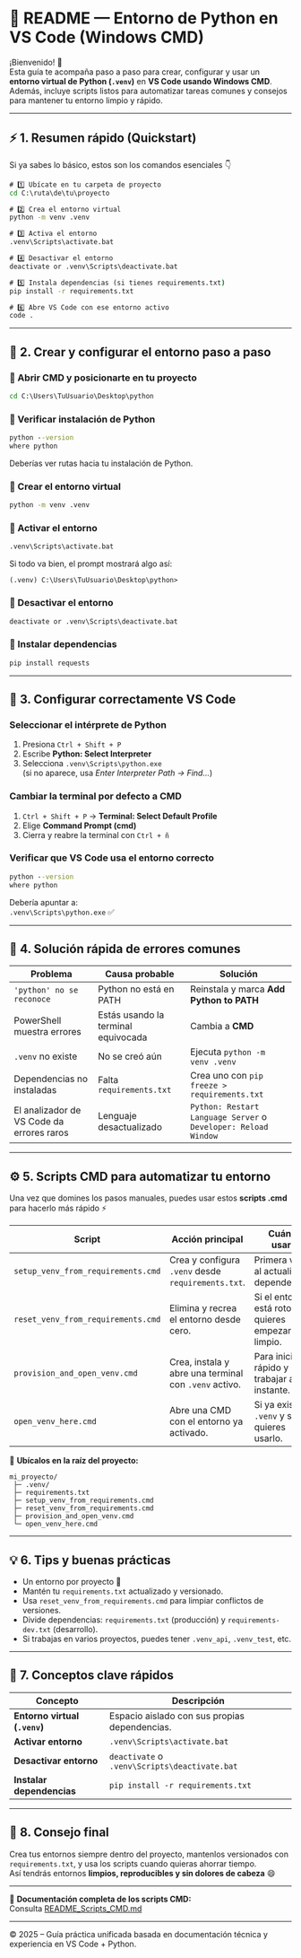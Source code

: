 # 🐍 README — Entorno de Python en VS Code (Windows CMD)

¡Bienvenido! 👋  
Esta guía te acompaña paso a paso para crear, configurar y usar un **entorno virtual de Python (`.venv`)** en **VS Code usando Windows CMD**.  
Además, incluye scripts listos para automatizar tareas comunes y consejos para mantener tu entorno limpio y rápido.  

---

## ⚡ 1. Resumen rápido (Quickstart)

Si ya sabes lo básico, estos son los comandos esenciales 👇

```cmd
# 1️⃣ Ubícate en tu carpeta de proyecto
cd C:\ruta\de\tu\proyecto

# 2️⃣ Crea el entorno virtual
python -m venv .venv

# 3️⃣ Activa el entorno
.venv\Scripts\activate.bat

# 4️⃣ Desactivar el entorno
deactivate or .venv\Scripts\deactivate.bat

# 5️⃣ Instala dependencias (si tienes requirements.txt)
pip install -r requirements.txt

# 6️⃣ Abre VS Code con ese entorno activo
code .
```

---

## 🧱 2. Crear y configurar el entorno paso a paso

### 🔹 Abrir CMD y posicionarte en tu proyecto
```cmd
cd C:\Users\TuUsuario\Desktop\python
```

### 🔹 Verificar instalación de Python
```cmd
python --version
where python
```
Deberías ver rutas hacia tu instalación de Python.

### 🔹 Crear el entorno virtual
```cmd
python -m venv .venv
```

### 🔹 Activar el entorno
```cmd
.venv\Scripts\activate.bat
```
Si todo va bien, el prompt mostrará algo así:
```
(.venv) C:\Users\TuUsuario\Desktop\python>
```

### 🔹 Desactivar el entorno
```cmd
deactivate or .venv\Scripts\deactivate.bat
```

### 🔹 Instalar dependencias
```cmd
pip install requests
```

---

## 🧩 3. Configurar correctamente VS Code

### Seleccionar el intérprete de Python
1. Presiona `Ctrl + Shift + P`
2. Escribe **Python: Select Interpreter**
3. Selecciona `.venv\Scripts\python.exe`  
   (si no aparece, usa *Enter Interpreter Path → Find...*)

### Cambiar la terminal por defecto a CMD
1. `Ctrl + Shift + P` → **Terminal: Select Default Profile**
2. Elige **Command Prompt (cmd)**
3. Cierra y reabre la terminal con `Ctrl + ñ`

### Verificar que VS Code usa el entorno correcto
```cmd
python --version
where python
```
Debería apuntar a:  
`.venv\Scripts\python.exe` ✅

---

## 🧯 4. Solución rápida de errores comunes

| Problema | Causa probable | Solución |
|-----------|----------------|-----------|
| `'python' no se reconoce` | Python no está en PATH | Reinstala y marca **Add Python to PATH** |
| PowerShell muestra errores | Estás usando la terminal equivocada | Cambia a **CMD** |
| `.venv` no existe | No se creó aún | Ejecuta `python -m venv .venv` |
| Dependencias no instaladas | Falta `requirements.txt` | Crea uno con `pip freeze > requirements.txt` |
| El analizador de VS Code da errores raros | Lenguaje desactualizado | `Python: Restart Language Server` o `Developer: Reload Window` |

---

## ⚙️ 5. Scripts CMD para automatizar tu entorno

Una vez que domines los pasos manuales, puedes usar estos **scripts .cmd** para hacerlo más rápido ⚡

| Script | Acción principal | Cuándo usarlo |
|--------|------------------|----------------|
| `setup_venv_from_requirements.cmd` | Crea y configura `.venv` desde `requirements.txt`. | Primera vez o al actualizar dependencias. |
| `reset_venv_from_requirements.cmd` | Elimina y recrea el entorno desde cero. | Si el entorno está roto o quieres empezar limpio. |
| `provision_and_open_venv.cmd` | Crea, instala y abre una terminal con `.venv` activo. | Para iniciar rápido y trabajar al instante. |
| `open_venv_here.cmd` | Abre una CMD con el entorno ya activado. | Si ya existe `.venv` y solo quieres usarlo. |

📁 **Ubícalos en la raíz del proyecto:**
```
mi_proyecto/
 ├─ .venv/
 ├─ requirements.txt
 ├─ setup_venv_from_requirements.cmd
 ├─ reset_venv_from_requirements.cmd
 ├─ provision_and_open_venv.cmd
 └─ open_venv_here.cmd
```

---

## 💡 6. Tips y buenas prácticas

- Un entorno por proyecto 💼  
- Mantén tu `requirements.txt` actualizado y versionado.  
- Usa `reset_venv_from_requirements.cmd` para limpiar conflictos de versiones.  
- Divide dependencias: `requirements.txt` (producción) y `requirements-dev.txt` (desarrollo).  
- Si trabajas en varios proyectos, puedes tener `.venv_api`, `.venv_test`, etc.

---

## 🧠 7. Conceptos clave rápidos

| Concepto | Descripción |
|-----------|-------------|
| **Entorno virtual (`.venv`)** | Espacio aislado con sus propias dependencias. |
| **Activar entorno** | `.venv\Scripts\activate.bat` |
| **Desactivar entorno** | `deactivate` o `.venv\Scripts\deactivate.bat` |
| **Instalar dependencias** | `pip install -r requirements.txt` |

---

## 🚀 8. Consejo final

Crea tus entornos siempre dentro del proyecto, mantenlos versionados con `requirements.txt`, y usa los scripts cuando quieras ahorrar tiempo.  
Así tendrás entornos **limpios, reproducibles y sin dolores de cabeza** 😄

---

🔗 **Documentación completa de los scripts CMD:**  
Consulta [README_Scripts_CMD.md](./README_Scripts_CMD.md)

---

© 2025 – Guía práctica unificada basada en documentación técnica y experiencia en VS Code + Python.
